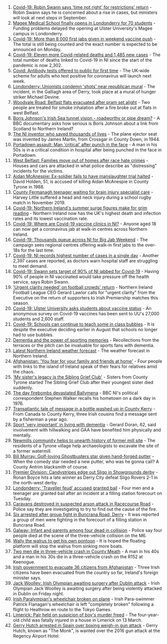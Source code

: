 1. [Covid-19: Robin Swann says 'time not right' for restrictions' return](https://www.bbc.co.uk/news/uk-northern-ireland-58300969) - Robin Swann says he is concerned about a rise in cases, but ministers will look at next steps in September.
2. [Magee Medical School finally opens in Londonderry for 70 students](https://www.bbc.co.uk/news/uk-northern-ireland-58300292) - Funding problems delayed the opening at Ulster University's Magee campus in Londonderry.
3. [Covid-19: More than 8,000 first jabs given in weekend vaccine push](https://www.bbc.co.uk/news/uk-northern-ireland-58294894) - The total is still being counted and the exact number is expected to be announced on Monday.
4. [Covid-19: Eleven more Covid-related deaths and 1,485 new cases](https://www.bbc.co.uk/news/uk-northern-ireland-58298466) - The total number of deaths linked to Covid-19 in NI since the start of the pandemic is now 2,302.
5. [Covid: Antibody tests offered to public for first time](https://www.bbc.co.uk/news/uk-58293249) - The UK-wide scheme for adults who test positive for coronavirus will launch next week.
6. [Londonderry: Unionists condemn 'shots' near republican mural](https://www.bbc.co.uk/news/uk-northern-ireland-58297142) - The incident, in the Galliagh area of Derry, took place at a mural of hunger striker Michael Devine.
7. [Woodvale Road: Belfast flats evacuated after pram set alight](https://www.bbc.co.uk/news/uk-northern-ireland-58300366) - Two people are treated for smoke inhalation after a fire broke out at flats in west Belfast.
8. [Boris Johnson's Irish Sea tunnel vision - roadworthy or pipe dream?](https://www.bbc.co.uk/news/uk-northern-ireland-58269437) - A BBC documentary asks how serious is Boris Johnson about a link from Scotland to Northern Ireland?
9. [The NI inventor who saved thousands of lives](https://www.bbc.co.uk/news/uk-northern-ireland-58274204) - The plane ejector seat was invented by James Martin, from Crossgar in County Down, in 1944.
10. [Portadown assault: Man 'critical' after punch in the face](https://www.bbc.co.uk/news/uk-northern-ireland-58292496) - A man in his 50s is in a critical condition in hospital after being punched in the face in Portadown.
11. [West Belfast: Families move out of homes after race hate crimes](https://www.bbc.co.uk/news/uk-northern-ireland-58281784) - Houses and cars are attacked in what police describe as "distressing" incidents for the victims.
12. [Aidan McAnespie: Ex-soldier fails to have manslaughter trial halted](https://www.bbc.co.uk/news/uk-northern-ireland-58281782) - David Holden, 51, is accused of killing Aidan McAnespie in County Tyrone in 1988.
13. [County Fermanagh teenager waiting for brain injury specialist care](https://www.bbc.co.uk/news/uk-northern-ireland-58284637) - Harvey Little suffered a head and neck injury during a school rugby match in November 2019.
14. [Covid-19: Northern Ireland's summer surge figures make for grim reading](https://www.bbc.co.uk/news/uk-northern-ireland-58286351) - Northern Ireland now has the UK's highest death and infection rates and its lowest vaccination rate.
15. [Covid-19: Where are Covid-19 vaccine clinics in NI?](https://www.bbc.co.uk/news/uk-northern-ireland-57863840) - Anyone aged 18 can now get a coronavirus jab at walk-in centres across Northern Ireland.
16. [Covid-19: Thousands queue across NI for Big Jab Weekend](https://www.bbc.co.uk/news/uk-northern-ireland-58256976) - The campaign sees regional centres offering walk-in first jabs to the over-18s for the last time.
17. [Covid-19: NI records highest number of cases in a single day](https://www.bbc.co.uk/news/uk-northern-ireland-58278998) - Another 2,397 cases are reported, as doctors warn hospital staff are struggling to meet demand.
18. [Covid-19: Swann sets target of 90% of NI jabbed for Covid-19](https://www.bbc.co.uk/news/uk-northern-ireland-58269477) - Having 90% of people in NI vaccinated would take pressure off the health service, says Robin Swann.
19. ['Urgent clarity needed' on football crowds' return](https://www.bbc.co.uk/sport/football/58267160) - Northern Ireland Football League CEO Gerard Lawlor calls for "urgent clarity" from the Executive on the return of supporters to Irish Premiership matches this season.
20. [Covid-19: Ulster University asks students about vaccine status](https://www.bbc.co.uk/news/uk-northern-ireland-58261413) - An anonymous survey on Covid-19 vaccines has been sent to UU's 27,000 students and 2,600 staff.
21. [Covid-19: Schools can continue to teach some in class bubbles](https://www.bbc.co.uk/news/uk-northern-ireland-58262835) - It is despite the executive deciding earlier in August that schools no longer had to use bubbles.
22. [Dementia and the power of sporting memories](https://www.bbc.co.uk/news/uk-northern-ireland-57667387) - Recollections from the terraces or the pitch can be invaluable for sports fans with dementia.
23. [Latest Northern Ireland weather forecast](https://www.bbc.co.uk/news/uk-northern-ireland-26018439) - The weather forecast in Northern Ireland.
24. [Afghanistan: 'You fear for your family and friends at home'](https://www.bbc.co.uk/news/uk-northern-ireland-58241343) - Four people with links to the island of Ireland speak of their fears for relatives amid the chaos.
25. ['My sister's legacy is the Sibling Grief Club'](https://www.bbc.co.uk/news/uk-northern-ireland-58175239) - Sisters from County Tyrone started The Sibling Grief Club after their youngest sister died suddenly.
26. [The day firebombs devastated Ballymena](https://www.bbc.co.uk/news/uk-northern-ireland-58171539) - BBC NI's political correspondent Stephen Walker recalls his hometown on a dark day in 1976.
27. [Transatlantic tale of message in a bottle washed up in County Kerry](https://www.bbc.co.uk/news/uk-northern-ireland-58281557) - From Canada to County Kerry, three Irish cousins find a message sent by a fisherman a year ago.
28. [Sport 'very important' in living with dementia](https://www.bbc.co.uk/news/uk-northern-ireland-58279336) - Gerard Doran, 62, said involvement with hillwalking and GAA have benefited him physically and mentally.
29. [Newmills community helps to unearth history of former mill site](https://www.bbc.co.uk/news/uk-northern-ireland-58276011) - The residents of a Tyrone village help archaeologists to excavate the site of a former watermill.
30. [Bill Murray: Golf-loving Ghostbusters star given hand-forged putter](https://www.bbc.co.uk/news/uk-northern-ireland-58263907) - When the comedy star needed a new putter, who was he gonna call? A County Antrim blacksmith of course.
31. [Premier Division: Candystripes edge out Sligo in Showgrounds derby](https://www.bbc.co.uk/sport/football/58295278) - Ronan Boyce hits a late winner as Derry City defeat Sligo Rovers 2-1 in the north-west derby.
32. [Londonderry: 'Traveller feud' accused granted bail](https://www.bbc.co.uk/news/uk-northern-ireland-foyle-west-58273879) - Four men and a teenager are granted bail after an incident at a filling station forecourt on Tuesday.
33. [Caravans destroyed in suspected arson attack in Racecourse Road](https://www.bbc.co.uk/news/uk-northern-ireland-foyle-west-58262052) - Police say they are investigating to try to find out the cause of the fire.
34. [Six arrested after group fight in Buncrana Road, Derry](https://www.bbc.co.uk/news/uk-northern-ireland-foyle-west-58249077) - It was reported a group of men were fighting in the forecourt of a filling station in Buncrana Road.
35. [Galway: Infant and parents among four dead in collision](https://www.bbc.co.uk/news/world-europe-58279482) - Police say four people died at the scene of the three-vehicle collision on the M6.
36. [Wally the walrus to get his own pontoon](https://www.bbc.co.uk/news/world-europe-58279480) - It is hoped the floating platform will stop the walrus from sinking more boats.
37. [Two men die in three-vehicle crash in County Meath](https://www.bbc.co.uk/news/world-europe-58272004) - A man in his 40s and a man in his 30s die in a three-vehicle crash on the R152 at Keenogue.
38. [Irish government to evacuate 36 citizens from Afghanistan](https://www.bbc.co.uk/news/world-europe-58269484) - Three Irish citizens have been evacuated from the country so far, Ireland's foreign minister says.
39. [Jack Woolley: Irish Olympian awaiting surgery after Dublin attack](https://www.bbc.co.uk/sport/taekwondo/58216169) - Irish Olympian Jack Woolley is awaiting surgery after being violently attacked in Dublin on Friday night.
40. [Irish Paralympian's wheelchair broken on plane](https://www.bbc.co.uk/sport/disability-sport/58214675) - Irish Para-swimmer Patrick Flanagan's wheelchair is left "completely broken" following a flight to Heathrow en route to the Tokyo Games.
41. [Limerick: Pair held on suspicion of boy's murder freed](https://www.bbc.co.uk/news/world-europe-58205640) - The four-year-old child was fatally injured in a house in Limerick on 13 March.
42. [Gerry Hutch arrested in Spain over boxing weigh-in gun attack](https://www.bbc.co.uk/news/world-europe-58195768) - Gerry Hutch, known as "The Monk", is wanted over the 2016 gun attack at the Regency Airport Hotel.

